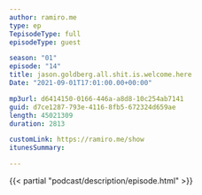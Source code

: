 ```yaml
---
author: ramiro.me
type: ep
TepisodeType: full
episodeType: guest

season: "01"
episode: "14"
title: jason.goldberg.all.shit.is.welcome.here
Date: "2021-09-01T17:01:00.00+00:00"

mp3url: d6414150-0166-446a-a8d8-10c254ab7141
guid: d7ce1287-793e-4116-8fb5-672324d659ae
length: 45021309
duration: 2813

customLink: https://ramiro.me/show
itunesSummary:

---
```

{{< partial "podcast/description/episode.html" >}}
